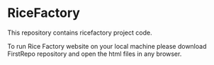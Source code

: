 # RiceFactory

This repository contains ricefactory project code.

To run Rice Factory website on your local machine please download FirstRepo repository and open the html files in any browser.
